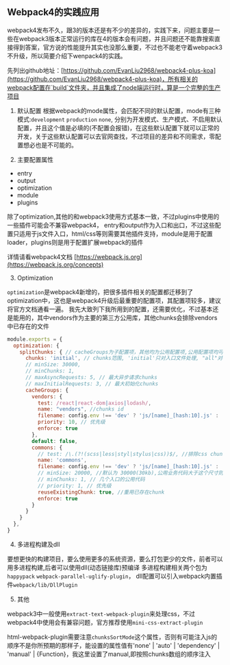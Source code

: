 ## Webpack4的实践应用

webpack4发布不久，跟3的版本还是有不少的差异的，实践下来，问题主要是一些在webpack3版本正常运行的库在4的版本会有问题，并且问题还不能靠搜索直接得到答案，官方说的性能提升其实也没那么重要，不过也不能老守着webpack3不升级，所以简要介绍下wenpack4的实践。

先列出github地址：[https://github.com/EvanLiu2968/webpack4-plus-koa](https://github.com/EvanLiu2968/webpack4-plus-koa)，所有相关的webpack配置在`build`文件夹，并且集成了node端运行时，算是一个完整的生产项目

1. 默认配置
根据webpack的mode属性，会匹配不同的默认配置，mode有三种模式:`development` `production` `none`, 分别为开发模式、生产模式、不启用默认配置，并且这个值是必填的(不配置会报错)，在这些默认配置下就可以正常的开发，关于这些默认配置可以去官网查找，不过项目的差异和不同需求，零配置想必也是不可能的。

2. 主要配置属性

- entry
- output
- optimization
- module
- plugins

除了optimization,其他的和webpack3使用方式基本一致，不过plugins中使用的一些插件可能会不兼容webpack4，
entry和output作为入口和出口，不过这些配置只适用于js文件入口，html/css等则需要其他插件支持，module是用于配置loader，plugins则是用于配置扩展webpack的插件

详情请看webpack4文档 [https://webpack.js.org](https://webpack.js.org/concepts)

3. Optimization

`optimization`是webpack4新增的，把很多插件相关的配置都迁移到了optimization中，这也是webpack4升级后最重要的配置项，其配置项较多，建议将官方文档通看一遍。
我先大致列下我所用到的配置，还需要优化，不过基本还是能用的，其中vendors作为主要的第三方公用库，其他chunks会排除vendors中已存在的文件
```javascript
module.exports = {
  optimization: {
    splitChunks: { // cacheGroups为子配置项，其他均为公用配置项,公用配置项均可在子配置项中再次定义
      chunks: 'initial', // chunks范围, 'initial'只对入口文件处理, "all"对entry进行拆分
      // minSize: 30000,
      // minChunks: 1,
      // maxAsyncRequests: 5, // 最大异步请求chunks
      // maxInitialRequests: 3, // 最大初始化chunks
      cacheGroups: {
        vendors: {
          test: /react|react-dom|axios|lodash/,
          name: "vendors", //chunks id
          filename: config.env !== 'dev' ? 'js/[name]_[hash:10].js' : 'js/[name].js', //打包输出的name
          priority: 10, // 优先级
          enforce: true
        },
        default: false,
        commons: {
          // test: /\.(?!(scss|less|styl|stylus|css))$/, //排除css chunks，先一个页面一个css
          name: 'commons',
          filename: config.env !== 'dev' ? 'js/[name]_[hash:10].js' : 'js/[name].js',
          // minSize: 20000, //默认为 30000(30kb),公用业务代码大于这个尺寸则抽取出来
          // minChunks: 1, // 几个入口的公用代码
          // priority: 1, // 优先级
          reuseExistingChunk: true, //重用已存在chunk
          enforce: true
        }
      }
    }
  },
}
```

4. 多进程构建及dll

要想更快的构建项目，要么使用更多的系统资源，要么打包更少的文件，前者可以用多进程构建,后者可以使用dll(动态链接库)预编译
多进程构建相关两个包为`happypack` `webpack-parallel-uglify-plugin`，
dll配置可以引入webpack内置插件`webpack/lib/DllPlugin`

5. 其他

webpack3中一般使用`extract-text-webpack-plugin`来处理css，不过webpack4中使用会有兼容问题，官方推荐使用`mini-css-extract-plugin`

html-webpack-plugin需要注意`chunksSortMode`这个属性，否则有可能注入js的顺序不是你所预期的那样子，能设置的属性值有'none' | 'auto' | 'dependency' | 'manual' | {Function}，我这里设置了manual,即按照chunks数组的顺序注入
